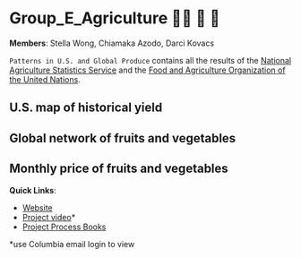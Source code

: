 # Group_E_Agriculture 👨‍🌾 🚜 🌽

**Members**: Stella Wong, Chiamaka Azodo, Darci Kovacs

`Patterns in U.S. and Global Produce` contains all the results of the [National Agriculture Statistics Service](https://www.nass.usda.gov/) and the [Food and Agriculture Organization of the United Nations](https://www.fao.org/faostat/en/#data/TM).

## U.S. map of historical yield

## Global network of fruits and vegetables

## Monthly price of fruits and vegetables

**Quick Links**:

* [Website](https://enlightened-farmers.shinyapps.io/website/)
* [Project video](https://github.com/QMSS-G5063-2023/Group_E_Agriculture/tree/main/video_presentation)*
* [Project Process Books](https://github.com/QMSS-G5063-2023/Group_E_Agriculture/tree/main/process_book)

*use Columbia email login to view

